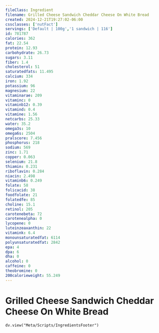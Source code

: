 ```yaml
---
fileClass: Ingredient
filename: Grilled Cheese Sandwich Cheddar Cheese On White Bread
created: 2024-12-21T19:27:02-06:00
cssclasses: ['nutFact']
servings: ['Default | 100g','1 sandwich | 116']
id: 781787
calories: 362
fat: 22.54
protein: 12.93
carbohydrate: 26.73
sugars: 3.11
fiber: 1.4
cholesterol: 51
saturatedfats: 11.495
calcium: 334
iron: 1.92
potassium: 96
magnesium: 22
vitaminarae: 209
vitaminc: 0
vitaminb12: 0.39
vitamind: 0.4
vitamine: 1.56
netcarbs: 25.33
water: 35.2
omega3s: 10
omega6s: 2504
pralscore: 7.456
phosphorus: 218
sodium: 569
zinc: 1.71
copper: 0.063
selenium: 21.8
thiamin: 0.231
riboflavin: 0.284
niacin: 2.498
vitaminb6: 0.249
folate: 58
folicacid: 38
foodfolate: 21
folatedfe: 85
choline: 15.1
retinol: 205
carotenebeta: 72
carotenealpha: 0
lycopene: 0
luteinzeaxanthin: 22
vitamink: 6.4
monounsaturatedfat: 6114
polyunsaturatedfat: 2842
epa: 4
dpa: 6
dha: 0
alcohol: 0
caffeine: 0
theobromine: 0
200calorieweight: 55.249
---
```


# Grilled Cheese Sandwich Cheddar Cheese On White Bread

```dataviewjs
dv.view("Meta/Scripts/IngredientsFooter")
```